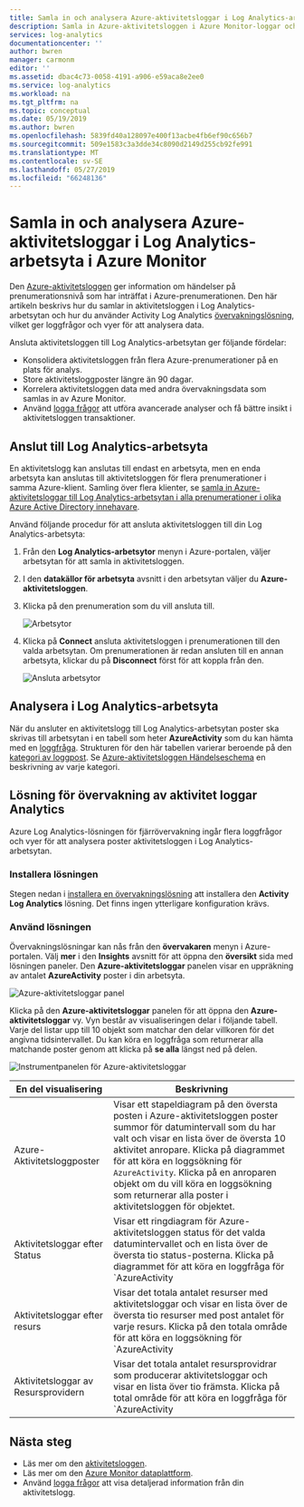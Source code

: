 ```yaml
---
title: Samla in och analysera Azure-aktivitetsloggar i Log Analytics-arbetsyta | Microsoft Docs
description: Samla in Azure-aktivitetsloggen i Azure Monitor-loggar och Använd lösningen för fjärrövervakning att analysera och söka i Azure-aktivitetsloggen i alla dina Azure-prenumerationer.
services: log-analytics
documentationcenter: ''
author: bwren
manager: carmonm
editor: ''
ms.assetid: dbac4c73-0058-4191-a906-e59aca8e2ee0
ms.service: log-analytics
ms.workload: na
ms.tgt_pltfrm: na
ms.topic: conceptual
ms.date: 05/19/2019
ms.author: bwren
ms.openlocfilehash: 5839fd40a128097e400f13acbe4fb6ef90c656b7
ms.sourcegitcommit: 509e1583c3a3dde34c8090d2149d255cb92fe991
ms.translationtype: MT
ms.contentlocale: sv-SE
ms.lasthandoff: 05/27/2019
ms.locfileid: "66248136"
---
```

# <a name="collect-and-analyze-azure-activity-logs-in-log-analytics-workspace-in-azure-monitor"></a>Samla in och analysera Azure-aktivitetsloggar i Log Analytics-arbetsyta i Azure Monitor
Den [Azure-aktivitetsloggen](activity-logs-overview.md) ger information om händelser på prenumerationsnivå som har inträffat i Azure-prenumerationen. Den här artikeln beskrivs hur du samlar in aktivitetsloggen i Log Analytics-arbetsytan och hur du använder Activity Log Analytics [övervakningslösning](../insights/solutions.md), vilket ger loggfrågor och vyer för att analysera data. 

Ansluta aktivitetsloggen till Log Analytics-arbetsytan ger följande fördelar:

- Konsolidera aktivitetsloggen från flera Azure-prenumerationer på en plats för analys.
- Store aktivitetsloggposter längre än 90 dagar.
- Korrelera aktivitetsloggen data med andra övervakningsdata som samlas in av Azure Monitor.
- Använd [logga frågor](../log-query/log-query-overview.md) att utföra avancerade analyser och få bättre insikt i aktivitetsloggen transaktioner.

## <a name="connect-to-log-analytics-workspace"></a>Anslut till Log Analytics-arbetsyta
En aktivitetslogg kan anslutas till endast en arbetsyta, men en enda arbetsyta kan anslutas till aktivitetsloggen för flera prenumerationer i samma Azure-klient. Samling över flera klienter, se [samla in Azure-aktivitetsloggar till Log Analytics-arbetsytan i alla prenumerationer i olika Azure Active Directory innehavare](activity-log-collect-tenants.md).

Använd följande procedur för att ansluta aktivitetsloggen till din Log Analytics-arbetsyta:

1. Från den **Log Analytics-arbetsytor** menyn i Azure-portalen, väljer arbetsytan för att samla in aktivitetsloggen.
1. I den **datakällor för arbetsyta** avsnitt i den arbetsytan väljer du **Azure-aktivitetsloggen**.
1. Klicka på den prenumeration som du vill ansluta till.

    ![Arbetsytor](media/activity-log-export/workspaces.png)

1. Klicka på **Connect** ansluta aktivitetsloggen i prenumerationen till den valda arbetsytan. Om prenumerationen är redan ansluten till en annan arbetsyta, klickar du på **Disconnect** först för att koppla från den.

    ![Ansluta arbetsytor](media/activity-log-export/connect-workspace.png)

## <a name="analyze-in-log-analytics-workspace"></a>Analysera i Log Analytics-arbetsyta
När du ansluter en aktivitetslogg till Log Analytics-arbetsytan poster ska skrivas till arbetsytan i en tabell som heter **AzureActivity** som du kan hämta med en [loggfråga](../log-query/log-query-overview.md). Strukturen för den här tabellen varierar beroende på den [kategori av loggpost](activity-logs-overview.md#categories-in-the-activity-log). Se [Azure-aktivitetsloggen Händelseschema](activity-log-schema.md) en beskrivning av varje kategori.

## <a name="activity-logs-analytics-monitoring-solution"></a>Lösning för övervakning av aktivitet loggar Analytics
Azure Log Analytics-lösningen för fjärrövervakning ingår flera loggfrågor och vyer för att analysera poster aktivitetsloggen i Log Analytics-arbetsytan.

### <a name="install-the-solution"></a>Installera lösningen
Stegen nedan i [installera en övervakningslösning](../insights/solutions.md#install-a-monitoring-solution) att installera den **Activity Log Analytics** lösning. Det finns ingen ytterligare konfiguration krävs.

### <a name="use-the-solution"></a>Använd lösningen
Övervakningslösningar kan nås från den **övervakaren** menyn i Azure-portalen. Välj **mer** i den **Insights** avsnitt för att öppna den **översikt** sida med lösningen paneler. Den **Azure-aktivitetsloggar** panelen visar en uppräkning av antalet **AzureActivity** poster i din arbetsyta.

![Azure-aktivitetsloggar panel](media/collect-activity-logs/azure-activity-logs-tile.png)


Klicka på den **Azure-aktivitetsloggar** panelen för att öppna den **Azure-aktivitetsloggar** vy. Vyn består av visualiseringen delar i följande tabell. Varje del listar upp till 10 objekt som matchar den delar villkoren för det angivna tidsintervallet. Du kan köra en loggfråga som returnerar alla matchande poster genom att klicka på **se alla** längst ned på delen.

![Instrumentpanelen för Azure-aktivitetsloggar](media/collect-activity-logs/activity-log-dash.png)

| En del visualisering | Beskrivning |
| --- | --- |
| Azure-Aktivitetsloggposter | Visar ett stapeldiagram på den översta posten i Azure-aktivitetsloggen poster summor för datumintervall som du har valt och visar en lista över de översta 10 aktivitet anropare. Klicka på diagrammet för att köra en loggsökning för `AzureActivity`. Klicka på en anroparen objekt om du vill köra en loggsökning som returnerar alla poster i aktivitetsloggen för objektet. |
| Aktivitetsloggar efter Status | Visar ett ringdiagram för Azure-aktivitetsloggen status för det valda datumintervallet och en lista över de översta tio status-posterna. Klicka på diagrammet för att köra en loggfråga för `AzureActivity | summarize AggregatedValue = count() by ActivityStatus`. Klicka på en statusobjekt om du vill köra en loggsökning som returnerar alla poster i aktivitetsloggen för status för posten. |
| Aktivitetsloggar efter resurs | Visar det totala antalet resurser med aktivitetsloggar och visar en lista över de översta tio resurser med post antalet för varje resurs. Klicka på den totala område för att köra en loggsökning för `AzureActivity | summarize AggregatedValue = count() by Resource`, som visar alla Azure-resurser tillgängliga för lösningen. Klicka på en resurs för att köra en loggfråga som returnerar alla aktivitetsposter för den resursen. |
| Aktivitetsloggar av Resursprovidern | Visar det totala antalet resursprovidrar som producerar aktivitetsloggar och visar en lista över tio främsta. Klicka på total område för att köra en loggfråga för `AzureActivity | summarize AggregatedValue = count() by ResourceProvider`, som visar alla leverantörer av Azure-resurs. Klicka på en resursprovider för att köra en loggfråga som returnerar alla aktivitetsposter för providern. |

## <a name="next-steps"></a>Nästa steg

- Läs mer om den [aktivitetsloggen](activity-logs-overview.md).
- Läs mer om den [Azure Monitor dataplattform](data-platform.md).
- Använd [logga frågor](../log-query/log-query-overview.md) att visa detaljerad information från din aktivitetslogg.

